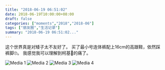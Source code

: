 ```yaml
---
title: "2018-06-19 06:51:02"
date: 2018-06-19T10:00:00+08:00
draft: false
categories: ["moments","2018","2018-06"]
tags: ["朋友圈","生活记录"]
summary: "2018-06-19 06:51:02..."
---
```


这个世界真是对矮子太不友好了。
买了最小号连体裤配上16cm的高跟鞋，依然踩裤脚🙄️。
我感觉我可以理解到柯基🐶的痛了。

![Media 1](/Moments/photos/2018-06-19/201806190651020.jpg)
![Media 2](/Moments/photos/2018-06-19/201806190651021.jpg)
![Media 3](/Moments/photos/2018-06-19/201806190651022.jpg)
![Media 4](/Moments/photos/2018-06-19/201806190651023.jpg)

